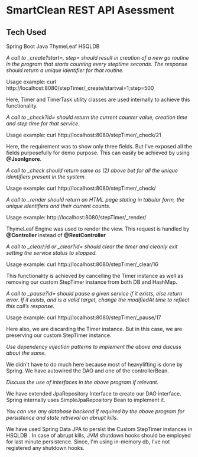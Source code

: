 # SmartClean REST API Asessment

## Tech Used
Spring Boot
Java 
ThymeLeaf
HSQLDB 

   *A call to _create?start=, step= should result in creation of a new go routine in the program that starts counting every steptime seconds. The response should return a unique identifier for that routine.*

Usage example:
curl http://localhost:8080/stepTimer/_create/startval=1;step=500

Here, Timer and TimerTask utility classes are used internally to achieve this functionality.

   *A call to _check?id= should return the current counter value, creation time and step time for that service.*

Usage example:
curl http://localhost:8080/stepTimer/_check/21

Here, the requirement was to show only three fields. But I've exposed all the fields purposefully for demo purpose. This can easily be achieved by using  **@JsonIgnore**.


   *A call to _check should return same as (2) above but for all the unique identifiers present in the system.*

Usage example: 
curl http://localhost:8080/stepTimer/_check/


   *A call to _render should return an HTML page stating in tabular form, the unique identifiers and their current counts.*

Usage example: 
http://localhost:8080/stepTimer/_render/

ThymeLeaf Engine was used to render the view. This request is handled by **@Controller** instead of **@RestController**

*A call to _clear/:id or _clear?id= should clear the timer and cleanly exit setting the service status to stopped.*

Usage example: 
curl http://localhost:8080/stepTimer/_clear/16

This functionality is achieved by cancelling the Timer instance as well as removing our custom StepTimer instance from both DB and HashMap.


   *A call to _pause?id= should pause a given service if it exists, else return error. If it exists, and is a valid target, change the modifiedAt time to reflect this call’s response.*

Usage example: 
curl http://localhost:8080/stepTimer/_pause/17

Here also, we are discarding the Timer instance. But in this case, we are preserving our custom StepTimer instance.

  *Use dependency injection patterns to implement the above and discuss about the same.*

We didn't have to do much here because most of heavylifting is done by Spring. We have autowired the DAO  and one of the controllerBean. 

*Discuss the use of interfaces in the above program if relevant.*

We have extended JpaRepository Interface to create our DAO interface.
Spring internally uses SimpleJpaRepository Bean to implement it.

*You can use any database backend if required by the above program for persistence and state retrieval on abrupt kills.*

We have used  Spring Data JPA to persist the Custom StepTimer instances in HSQLDB .
In case of abrupt kills, JVM shutdown hooks should be employed for last minute persistence. Since, I'm using in-memory db, I've not registered any shutdown hooks.